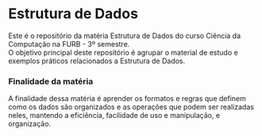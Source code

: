 # Estrutura de Dados

Este é o repositório da matéria Estrutura de Dados do curso Ciência da Computação na FURB - 3º semestre. </br>
O objetivo principal deste repositório é agrupar o material de estudo e exemplos práticos relacionados a Estrutura de Dados. </br>

### Finalidade da matéria
A finalidade dessa matéria é aprender os formatos e regras que definem como os dados são organizados e as operações que podem ser realizadas neles, mantendo a eficiência, facilidade de uso e manipulação, e organização. </br>
